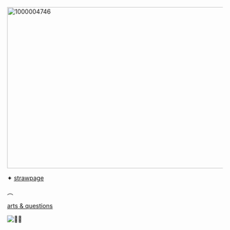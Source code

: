 <img width="736" height="377" alt="1000004746" src="https://github.com/user-attachments/assets/d2093a07-b010-4703-acf3-e06079252721" />

✦   [strawpage](https://ghostly-painted-shells.straw.page)

︵

[arts & questions](https://ghostly-painted-shells.straw.page)

![🎰👻 ](https://komarev.com/ghpvc/?username=GAMBLEGHOST&color=9AC5F6&style=flat&label=🎰👻 )



